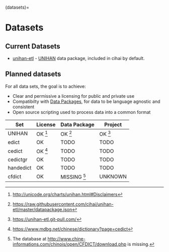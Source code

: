 (datasets)=

# Datasets

## Current Datasets

- [unihan-etl][unihan-etl] - [UNIHAN][unihan] data package, included in cihai by default.

## Planned datasets

For all data sets, the goal is to achieve:

- Clear and permissive a licensing for public and private use
- Compatibilty with [Data Packages][data packages], for data to be language agnostic and consistent
- Open source scripting used to process data into a common format

| Set       | License           | Data Package           | Project           |
| --------- | ----------------- | ---------------------- | ----------------- |
| UNIHAN    | OK [^cite_unhn-l] | OK [^cite_unhn-d]      | OK [^cite_unhn-p] |
| edict     | OK                | TODO                   | TODO              |
| cedict    | OK [^cite_cdct-l] | TODO                   | TODO              |
| cedictgr  | OK                | TODO                   | TODO              |
| handedict | OK                | TODO                   | TODO              |
| cfdict    | OK                | MISSING [^cite_cfdict] | UNKNOWN           |

[unihan]: http://www.unicode.org/charts/unihan.html
[data packages]: http://frictionlessdata.io/data-packages/
[unihan-etl]: https://unihan-etl.git-pull.com

[^cite_unhn-l]: <http://unicode.org/charts/unihan.html#Disclaimers>
[^cite_unhn-d]: <https://raw.githubusercontent.com/cihai/unihan-etl/master/datapackage.json>
[^cite_unhn-p]: <https://unihan-etl.git-pull.com/>
[^cite_cdct-l]: <https://www.mdbg.net/chinese/dictionary?page=cedict>
[^cite_cfdict]:
    The database at <http://www.chine-informations.com/chinois/open/CFDICT/download.php> is missing.

